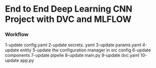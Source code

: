 # End to End Deep Learning CNN Project with DVC and MLFLOW


### Workflow

1-update config.yaml
2-update secrets. yaml
3-update params.yaml
4-update entity
5-update the configuration manager in src config
6-update components
7-update pipelie
8-update main.py
9-update dvc.yaml
10-update app.py
